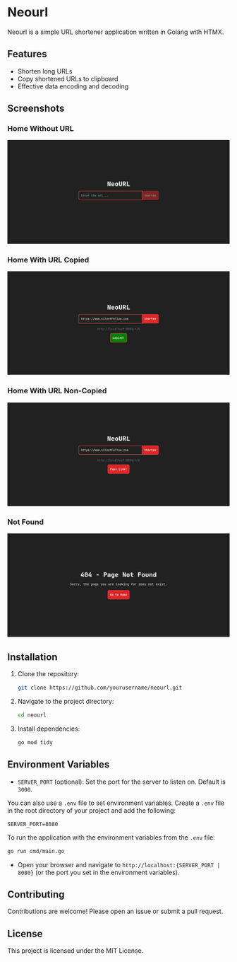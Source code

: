 # Neourl

Neourl is a simple URL shortener application written in Golang with HTMX.

## Features

- Shorten long URLs
- Copy shortened URLs to clipboard
- Effective data encoding and decoding

## Screenshots

### Home Without URL

![Home Without URL](./screenshots/Home-Without-URL.png)

### Home With URL Copied

![Home With URL Copied](./screenshots/Home-With-URL-Copied.png)

### Home With URL Non-Copied

![Home With URL Non-Copied](./screenshots/Home-With-URL-Non-Copied.png)

### Not Found

![Not Found](./screenshots/Not-Found.png)

## Installation

1. Clone the repository:
   ```sh
   git clone https://github.com/yourusername/neourl.git
   ```
2. Navigate to the project directory:
   ```sh
   cd neourl
   ```
3. Install dependencies:
   ```sh
   go mod tidy
   ```

## Environment Variables

- `SERVER_PORT` (optional): Set the port for the server to listen on. Default is `3000`.

You can also use a `.env` file to set environment variables. Create a `.env` file in the root directory of your project and add the following:

```
SERVER_PORT=8080
```

To run the application with the environment variables from the `.env` file:

```sh
go run cmd/main.go
```

- Open your browser and navigate to `http://localhost:{SERVER_PORT | 8080}` (or the port you set in the environment variables).

## Contributing

Contributions are welcome! Please open an issue or submit a pull request.

## License

This project is licensed under the MIT License.
